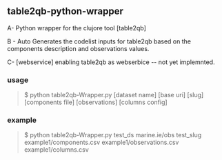 
table2qb-python-wrapper
----------

A- Python wrapper for the clujore tool [table2qb]

B - Auto Generates the codelist inputs for table2qb based on the components description and observations values.

C- [webservice] enabling table2qb as webserbice -- not yet implemnted.

### usage

> $ python table2qb-Wrapper.py [dataset name] [base uri] [slug] [components file] [observations] [columns config]

### example

> $ python table2qb-Wrapper.py test_ds marine.ie/obs test_slug example1/components.csv example1/observations.csv example1/columns.csv